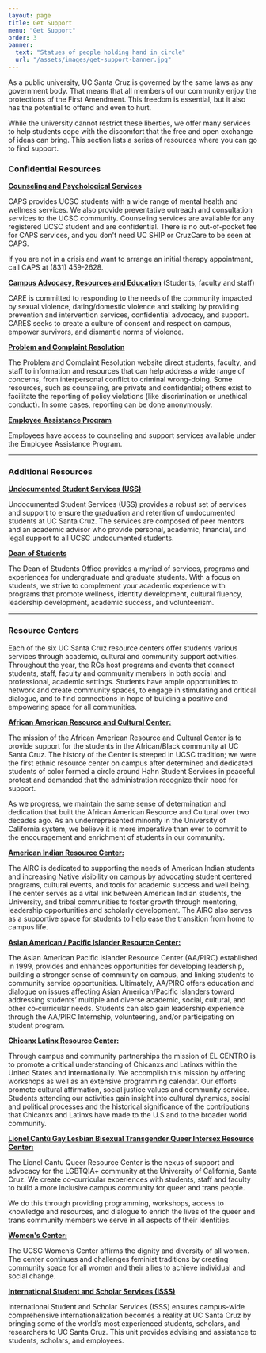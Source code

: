 ```yaml
---
layout: page
title: Get Support
menu: "Get Support"
order: 3
banner:
  text: "Statues of people holding hand in circle"
  url: "/assets/images/get-support-banner.jpg"
---
```


As a public university, UC Santa Cruz is governed by the same laws as any government body. That means that all members of our community enjoy the protections of the First Amendment. This freedom is essential, but it also has the potential to offend and even to hurt.

While the university cannot restrict these liberties, we offer many services to help students cope with the discomfort that the free and open exchange of ideas can bring. This section lists a series of resources where you can go to find support.

### Confidential Resources

[**Counseling and Psychological Services**](https://caps.ucsc.edu/)

CAPS provides UCSC students with a wide range of mental health and wellness services. We also provide preventative outreach and consultation services to the UCSC community. Counseling services are available for any registered UCSC student and are confidential. There is no out-of-pocket fee for CAPS services, and you don't need UC SHIP or CruzCare to be seen at CAPS.

If you are not in a crisis and want to arrange an initial therapy appointment, call CAPS at (831) 459-2628.

[**Campus Advocacy, Resources and Education**](https://care.ucsc.edu/) (Students, faculty and staff)

CARE is committed to responding to the needs of the community impacted by sexual violence, dating/domestic violence and stalking by providing prevention and intervention services, confidential advocacy, and support. CARES seeks to create a culture of consent and respect on campus, empower survivors, and dismantle norms of violence. 

[**Problem and Complaint Resolution**](https://ombuds.ucsc.edu/)

The Problem and Complaint Resolution website direct students, faculty, and staff to information and resources that can help address a wide range of concerns, from interpersonal conflict to criminal wrong-doing. Some resources, such as counseling, are private and confidential; others exist to facilitate the reporting of policy violations (like discrimination or unethical conduct). In some cases, reporting can be done anonymously. 

[**Employee Assistance Program**](https://shr.ucsc.edu/benefits/eap/)

Employees have access to counseling and support services available under the Employee Assistance Program. 

---

### Additional Resources

[**Undocumented Student Services (USS)**](https://eop.ucsc.edu/undocumented_student_services/index.html)

Undocumented Student Services (USS) provides a robust set of services and support to ensure the graduation and retention of undocumented students at UC Santa Cruz.  The services are composed of peer mentors and an academic advisor who provide personal, academic, financial, and legal support to all UCSC undocumented students.


[**Dean of Students**](https://deanofstudents.ucsc.edu/)

The Dean of Students Office provides a myriad of services, programs and experiences for undergraduate and graduate students. With a focus on students, we strive to complement your academic experience with programs that promote wellness, identity development, cultural fluency, leadership development, academic success, and volunteerism.

---

### Resource Centers 

Each of the six UC Santa Cruz resource centers offer students various services through academic, cultural and community support activities. Throughout the year, the RCs host programs and events that connect students, staff, faculty and community members in both social and professional, academic settings. Students have ample opportunities to network and create community spaces, to engage in stimulating and critical dialogue, and to find connections in hope of building a positive and empowering space for all communities.

[**African American Resource and Cultural Center:**](http://aarcc.ucsc.edu/)

The mission of the African American Resource and Cultural Center is to provide support for the students in the African/Black community at UC Santa Cruz. The history of the Center is steeped in UCSC tradition; we were the first ethnic resource center on campus after determined and dedicated students of color formed a circle around Hahn Student Services in peaceful protest and demanded that the administration recognize their need for support.

As we progress, we maintain the same sense of determination and dedication that built the African American Resource and Cultural over two decades ago. As an underrepresented minority in the University of California system, we believe it is more imperative than ever to commit to the encouragement and enrichment of students in our community.

[**American Indian Resource Center:**](http://airc.ucsc.edu/)

The AIRC is dedicated to supporting the needs of American Indian students and increasing Native visibility on campus by advocating student centered programs, cultural events, and tools for academic success and well being. The center serves as a vital link between American Indian students, the University, and tribal communities to foster growth through mentoring, leadership opportunities and scholarly development.  The AIRC also serves as a supportive space for students to help ease the transition from home to campus life. 

[**Asian American / Pacific Islander Resource Center:**](http://aapirc.ucsc.edu/)

The Asian American Pacific Islander Resource Center (AA/PIRC) established in 1999, provides and enhances opportunities for developing leadership, building a stronger sense of community on campus, and linking students to community service opportunities. Ultimately, AA/PIRC offers education and dialogue on issues affecting Asian American/Pacific Islanders toward addressing students’ multiple and diverse academic, social, cultural, and other co‐curricular needs. Students can also gain leadership experience through the AA/PIRC Internship, volunteering, and/or participating on student program.

[**Chicanx Latinx Resource Center:**](https://elcentro.ucsc.edu/)

Through campus and community partnerships the mission of EL CENTRO is to promote a critical understanding of Chicanxs and Latinxs within the United States and internationally. We accomplish this mission by offering workshops as well as an extensive programming calendar. Our efforts promote cultural affirmation, social justice values and community service. Students attending our activities gain insight into cultural dynamics, social and political processes and the historical significance of the contributions that Chicanxs and Latinxs have made to the U.S and to the broader world community. 


[**Lionel Cantú Gay Lesbian Bisexual Transgender Queer Intersex Resource Center:**](http://queer.ucsc.edu/)

The Lionel Cantu Queer Resource Center is the nexus of support and advocacy for the LGBTQIA+ community at the University of California, Santa Cruz. We create co-curricular experiences with students, staff and faculty to build a more inclusive campus community for queer and trans people.

We do this through providing programming, workshops, access to knowledge and resources, and dialogue to enrich the lives of the queer and trans community members we serve in all aspects of their identities. 

[**Women's Center:**](http://womenscenter.ucsc.edu/)

The UCSC Women’s Center affirms the dignity and diversity of all women. The center continues and challenges feminist traditions by creating community space for all women and their allies to achieve individual and social change.

[**International Student and Scholar Services (ISSS)**](https://isss.ucsc.edu/)

International Student and Scholar Services (ISSS) ensures campus-wide comprehensive internationalization becomes a reality at UC Santa Cruz by bringing some of the world’s most experienced students, scholars, and researchers to UC Santa Cruz. This unit provides advising and assistance to students, scholars, and employees.




